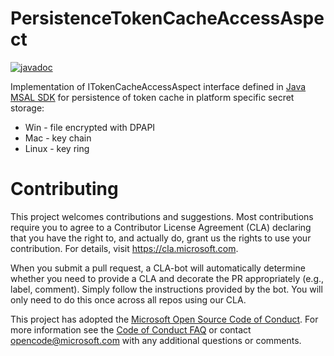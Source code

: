 # PersistenceTokenCacheAccessAspect
[![javadoc](https://javadoc.io/badge2/com.microsoft.azure/msal4j-persistence-extension/javadoc.svg)](https://javadoc.io/doc/com.microsoft.azure/msal4j-persistence-extension)

Implementation of ITokenCacheAccessAspect interface defined in [Java MSAL SDK](https://github.com/AzureAD/microsoft-authentication-library-for-java)
for persistence of token cache in platform specific secret storage:
* Win - file encrypted with DPAPI
* Mac - key chain
* Linux - key ring

# Contributing

This project welcomes contributions and suggestions.  Most contributions require you to agree to a
Contributor License Agreement (CLA) declaring that you have the right to, and actually do, grant us
the rights to use your contribution. For details, visit https://cla.microsoft.com.

When you submit a pull request, a CLA-bot will automatically determine whether you need to provide
a CLA and decorate the PR appropriately (e.g., label, comment). Simply follow the instructions
provided by the bot. You will only need to do this once across all repos using our CLA.

This project has adopted the [Microsoft Open Source Code of Conduct](https://opensource.microsoft.com/codeofconduct/).
For more information see the [Code of Conduct FAQ](https://opensource.microsoft.com/codeofconduct/faq/) or
contact [opencode@microsoft.com](mailto:opencode@microsoft.com) with any additional questions or comments.
